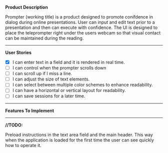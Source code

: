 **Product Description**


Prompter (working title) is a product designed to promote conifdence in dialog during online presentations. User can input and edit text prior to a presentation and then can execute with confidence. The UI is designed to place the teleprompter right under the users webcam so that visual contact can be maintained during the reading.


__________
**User Stories**


- [X] I can enter text in a field and it is rendered in real time.
- [ ] I can control when the prompter scrolls down
- [ ] I can scroll up if I miss a line.
- [ ] I can adjust the size of text elements.
- [ ] I can select between multiple color schemes to enhance readability.
- [ ] I can have a horizontal or vertical layout for readability.
- [ ] I can save sessions for a later time.

______
**Features To Implement**



______
**//TODO:**


Preload instructions in the text area field and the main header. This way when the application is loaded for the first time the user can see quickly how to operate it.
